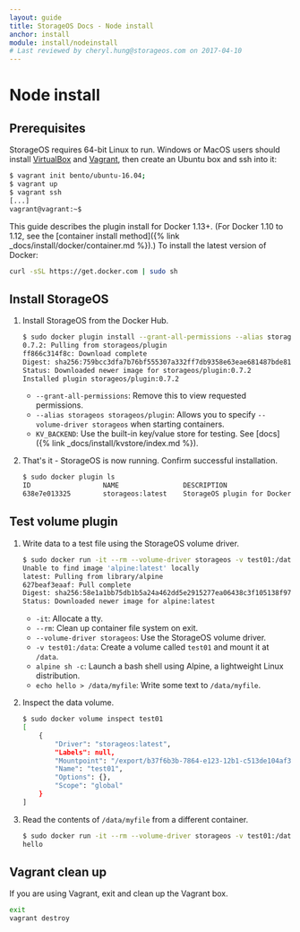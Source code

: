 ```yaml
---
layout: guide
title: StorageOS Docs - Node install
anchor: install
module: install/nodeinstall
# Last reviewed by cheryl.hung@storageos.com on 2017-04-10
---
```


# Node install

## Prerequisites

StorageOS requires 64-bit Linux to run. Windows or MacOS users should install
[VirtualBox](https://www.virtualbox.org/wiki/Downloads) and
[Vagrant](http://vagrantup.com/downloads.html), then create an Ubuntu box and
ssh into it:

```bash
$ vagrant init bento/ubuntu-16.04;
$ vagrant up
$ vagrant ssh
[...]
vagrant@vagrant:~$
```

This guide describes the plugin install for Docker 1.13+. (For Docker
1.10 to 1.12, see the [container install method]({% link _docs/install/docker/container.md %}).)
To install the latest version of Docker:

```bash
curl -sSL https://get.docker.com | sudo sh
```

## Install StorageOS

1. Install StorageOS from the Docker Hub.

    ```bash
    $ sudo docker plugin install --grant-all-permissions --alias storageos storageos/plugin KV_BACKEND=boltdb
    0.7.2: Pulling from storageos/plugin
    ff866c314f8c: Download complete
    Digest: sha256:759bcc3dfa7b76bf555307a332ff7db9358e63eae681487bde81bf3860af9067
    Status: Downloaded newer image for storageos/plugin:0.7.2
    Installed plugin storageos/plugin:0.7.2
    ```

    * `--grant-all-permissions`: Remove this to view requested permissions.
    * `--alias storageos storageos/plugin`: Allows you to specify `--volume-driver storageos` when starting containers.
    * `KV_BACKEND`: Use the built-in key/value store for testing. See [docs]({% link _docs/install/kvstore/index.md %}).

1. That's it - StorageOS is now running. Confirm successful installation.

    ```bash
    $ sudo docker plugin ls
    ID                  NAME                DESCRIPTION                   ENABLED
    638e7e013325        storageos:latest    StorageOS plugin for Docker   true
    ```

## Test volume plugin

1. Write data to a test file using the StorageOS volume driver.

    ```bash
    $ sudo docker run -it --rm --volume-driver storageos -v test01:/data alpine sh -c "echo hello > /data/myfile"
    Unable to find image 'alpine:latest' locally
    latest: Pulling from library/alpine
    627beaf3eaaf: Pull complete
    Digest: sha256:58e1a1bb75db1b5a24a462dd5e2915277ea06438c3f105138f97eb53149673c4
    Status: Downloaded newer image for alpine:latest
    ```

    * `-it`: Allocate a tty.
    * `--rm`: Clean up container file system on exit.
    * `--volume-driver storageos`: Use the StorageOS volume driver.
    * `-v test01:/data`: Create a volume called `test01` and mount it at `/data`.
    * `alpine sh -c`: Launch a bash shell using Alpine, a lightweight Linux distribution.
    * `echo hello > /data/myfile`: Write some text to `/data/myfile`.

1. Inspect the data volume.

    ```bash
    $ sudo docker volume inspect test01
    [
        {
            "Driver": "storageos:latest",
            "Labels": null,
            "Mountpoint": "/export/b37f6b3b-7864-e123-12b1-c513de104af3",
            "Name": "test01",
            "Options": {},
            "Scope": "global"
        }
    ]
    ```

1. Read the contents of `/data/myfile` from a different container.

    ```bash
    $ sudo docker run -it --rm --volume-driver storageos -v test01:/data alpine sh -c "cat /data/myfile"
    hello
    ```

## Vagrant clean up

If you are using Vagrant, exit and clean up the Vagrant box.

```bash
exit
vagrant destroy
```

